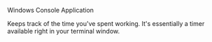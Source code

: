 Windows Console Application

Keeps track of the time you've spent working. It's essentially a timer available right in your terminal window.

